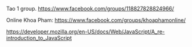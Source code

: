 Tao 1 group.
https://www.facebook.com/groups/118827828824966/

Online Khoa Pham:
https://www.facebook.com/groups/khoaphamonline/

https://developer.mozilla.org/en-US/docs/Web/JavaScript/A_re-introduction_to_JavaScript